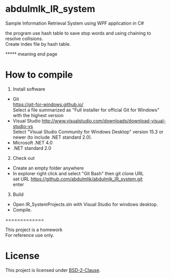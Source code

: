 # abdulmlk_IR_system
Sample  Information Retrieval System using WPF application in C#

the program use hash table to save stop words and using chaining to resolve collisions. <br />
Create index file by hash table. <br />

*****  meaning end page

How to compile
==============

1. Install software

- Git <br />
  https://git-for-windows.github.io/ <br />
  Select a file summarized as "Full installer for official Git for Windows" <br />
   with the highest version
- Visual Studio 
  http://www.visualstudio.com/downloads/download-visual-studio-vs <br />
  Select "Visual Studio Community for Windows Desktop" version 15.3 or newer (to include .NET standard 2.0).
- Microsoft .NET 4.0
- .NET standard 2.0

2. Check out

- Create an empty folder anywhere
- In explorer right click and select "Git Bash" then git clone URL  <br />
  set URL https://github.com/abdulmlik/abdulmlk_IR_system.git <br />
  enter

3. Build

- Open IR_SystemProjects.sln with Visual Studio for windows desktop.
- Compile.

=============


This project is a homework  <br />
For reference use only. <br />

# License

This project is licensed under [BSD-2-Clause][b].


[b]: https://github.com/abdulmlik/simple-lexical-scanner/blob/master/LICENSE
